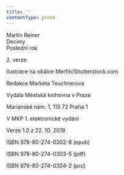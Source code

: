 ```yaml
---
title: ''
contentType: prose
---
```


Martin Reiner  
Decimy  
Poslední rok

2\. verze

Ilustrace na obálce Merfin/Shutterstock.com

Redakce Markéta Teuchnerová

Vydala Městská knihovna v Praze

Mariánské nám. 1, 115 72 Praha 1

V MKP 1. elektronické vydání

Verze 1.0 z 22. 10. 2019

ISBN 978-80-274-0302-8 (epub)

ISBN 978-80-274-0303-5 (pdf)

ISBN 978-80-274-0304-2 (prc)
